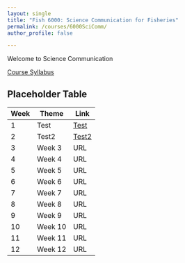 ```yaml
---
layout: single
title: "Fish 6000: Science Communication for Fisheries"
permalink: /courses/6000SciComm/
author_profile: false

---
```


Welcome to Science Communication

[Course Syllabus](6000Syllabus)


## Placeholder Table


| **Week**  | **Theme**  | **Link**  | 
|-----------|------------|-------------|
| 1         | Test       | [Test](/courses/6000SciComm/6000Week1/)|
|2| Test2 | [Test2](http://www.cnn.com)|
|3| Week 3| URL|
|4| Week 4| URL|
|5| Week 5| URL |
|6| Week 6| URL|
|7| Week 7| URL|
|8| Week 8| URL|
|9| Week 9| URL|
|10| Week 10| URL|
|11| Week 11| URL|
|12| Week 12| URL|

